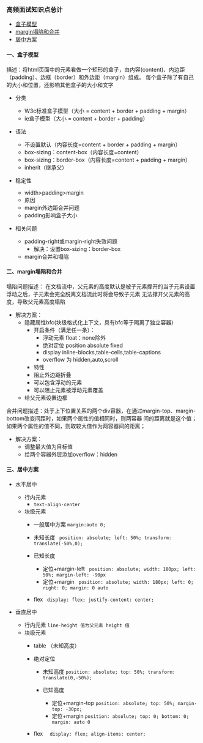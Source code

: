 ### 高频面试知识点总计
 * <a href="#1">盒子模型</a>
 * <a href="#2">margin塌陷和合并</a>
 * <a href="#3">居中方案</a>

#### <a name="#1">一、盒子模型</a>
描述：将html页面中的元素看做一个矩形的盒子，由内容(content)、内边距（padding）、边框（border）和外边距（margin）组成。
每个盒子除了有自己的大小和位置，还影响其他盒子的大小和文字
  * 分类
    *  W3c标准盒子模型（大小 = content + border + padding + margin）
    *  ie盒子模型（大小 = content + border + padding）
  * 语法
    * 不设置默认（内容长度=content + border + padding + margin）
    * box-sizing：content-box（内容长度=content）
    * box-sizing：border-box（内容长度=content  + padding + margin）
    * inherit（继承父）
  * 稳定性
    * width>padding>margin
    * 原因
     * margin外边距合并问题
     * padding影响盒子大小
     
     
   * 相关问题
     * padding-right或margin-right失效问题
       * 解决：设置box-sizing：border-box
     * margin合并和塌陷
     
#### <a name="#2">二、margin塌陷和合并</a>

塌陷问题描述： 在文档流中，父元素的高度默认是被子元素撑开的当子元素设置浮动之后，子元素会完全脱离文档流此时将会导致子元素
无法撑开父元素的高度，导致父元素高度塌陷

* 解决方案：
  * 隐藏属性bfc(块级格式化上下文，具有bfc等于隔离了独立容器)
    * 开启条件（满足任一条）：
      * 浮动元素 float：none除外
      * 绝对定位 position absolute fixed
      * display inline-blocks,table-cells,table-captions
      * overflow 为 hidden,auto,scroll
    * 特性
     * 阻止外边距折叠
     * 可以包含浮动的元素
     * 可以阻止元素被浮动元素覆盖
  * 给父元素设置边框
  
合并问题描述：处于上下位置关系的两个div容器，在通过margin-top、margin-bottom改变间距时，如果两个属性的值相同时，则两容器
间的距离就是这个值；如果两个属性的值不同，则取较大值作为两容器间的距离；

* 解决方案：
  * 调整最大值为目标值
  * 给两个容器外层添加overflow：hidden
  
  
#### <a name="#3">三、居中方案</a>
 * 水平居中
   * 行内元素
     * `text-align-center`
   * 块级元素
     * 一般居中方案  `margin:auto 0;`
     * 未知长度 ` position: absolute;
                    left: 50%;
                    transform: translate(-50%,0);`
     * 已知长度
       * 定位+margin-left ` position: absolute;
                width: 180px;
                left: 50%;
                margin-left: -90px`
       * 定位+margin ` position: absolute;
                width: 180px;
                left: 0;
                right: 0;
                margin: 0 auto`
                
     * flex ` display: flex;
                              justify-content: center;`

  
 * 垂直居中
   * 行内元素 `line-height 值为父元素 height 值`
   * 块级元素
     * table （未知高度）
     * 绝对定位
       * 未知高度 `position: absolute;
                   	top: 50%;
                   	transform: translate(0,-50%);`
                   	
       * 已知高度 
         * 定位+margin-top `position: absolute;
                              	top: 50%;
                              	margin-top: -30px;`
         *  定位+margin  `position: absolute;
                            	top: 0;
                            	bottom: 0;
                            	margin: auto 0`
                            	
     * flex  `  display: flex;
                       align-items: center;`
